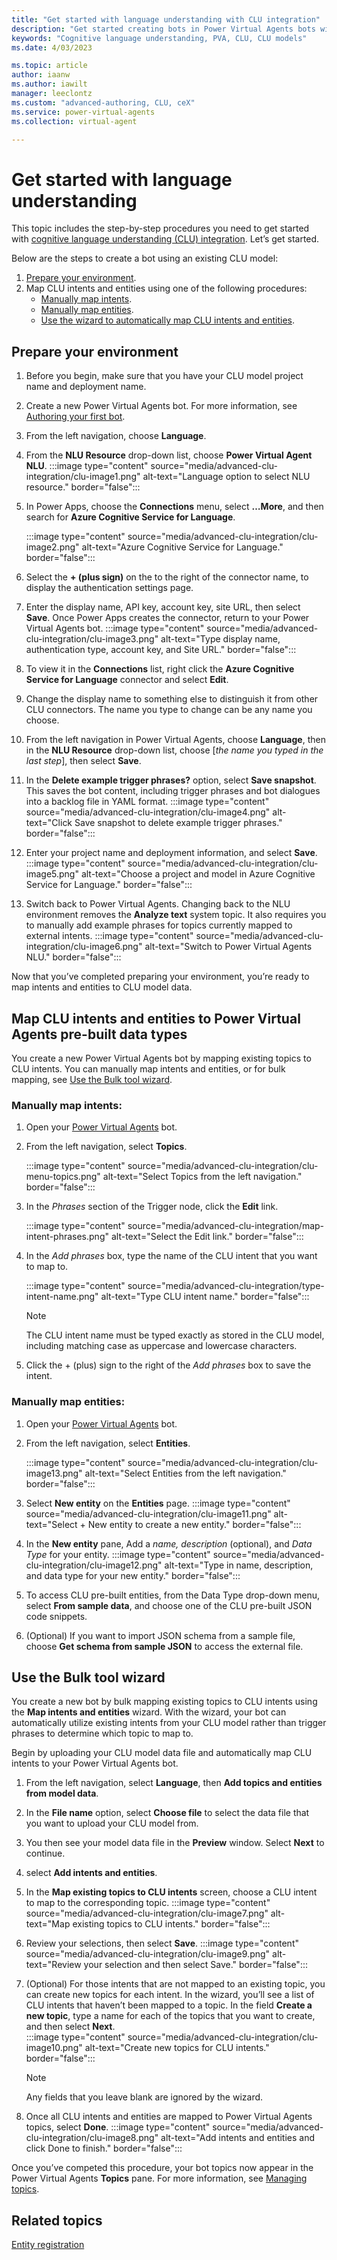 ```yaml
---
title: "Get started with language understanding with CLU integration"
description: "Get started creating bots in Power Virtual Agents bots with CLU integration"
keywords: "Cognitive language understanding, PVA, CLU, CLU models"
ms.date: 4/03/2023

ms.topic: article
author: iaanw
ms.author: iawilt
manager: leeclontz
ms.custom: "advanced-authoring, CLU, ceX"
ms.service: power-virtual-agents
ms.collection: virtual-agent

---
```


# Get started with language understanding

This topic includes the step-by-step procedures you need to get started with [cognitive language understanding (CLU) integration](advanced-clu-integration.md). Let’s get started.

Below are the steps to create a bot using an existing CLU model:

1. [Prepare your environment](#prepare-your-environment).
1. Map CLU intents and entities using one of the following procedures:
    - [Manually map intents](#manually-map-intents).
    - [Manually map entities](#manually-map-entities).
    - [Use the wizard to automatically map CLU intents and entities](#use-the-bulk-tool-wizard).
 
## Prepare your environment

1. Before you begin, make sure that you have your CLU model project name and deployment name.
1. Create a new Power Virtual Agents bot. For more information, see [Authoring your first bot](authoring-first-bot.md).
1. From the left navigation, choose **Language**.
1. From the **NLU Resource** drop-down list, choose **Power Virtual Agent NLU**.
    :::image type="content" source="media/advanced-clu-integration/clu-image1.png" alt-text="Language option to select NLU resource." border="false":::

1. In Power Apps, choose the **Connections** menu, select **…More**, and then search for **Azure Cognitive Service for Language**.

    :::image type="content" source="media/advanced-clu-integration/clu-image2.png" alt-text="Azure Cognitive Service for Language." border="false":::

1. Select the **+ (plus sign)** on the to the right of the connector name, to display the authentication settings page. 
1. Enter the  display name, API key, account key, site URL, then select **Save**. Once Power Apps creates the connector, return to your Power Virtual Agents bot.
    :::image type="content" source="media/advanced-clu-integration/clu-image3.png" alt-text="Type display name, authentication type, account key, and Site URL." border="false"::: 

1. To view it in the **Connections** list, right click the **Azure Cognitive Service for Language** connector and select **Edit**. 
1. Change the display name to something else to distinguish it from other CLU connectors. The name you type to change can be any name you choose.
1. From the left navigation in Power Virtual Agents, choose **Language**, then in the **NLU Resource** drop-down list, choose [*the name you typed in the last step*], then select **Save**.
1. In the **Delete example trigger phrases?** option, select **Save snapshot**. This saves the bot content, including trigger phrases and bot dialogues into a backlog file in YAML format.
    :::image type="content" source="media/advanced-clu-integration/clu-image4.png" alt-text="Click Save snapshot to delete example trigger phrases." border="false"::: 
 
1. Enter your project name and deployment information, and select **Save**.
    :::image type="content" source="media/advanced-clu-integration/clu-image5.png" alt-text="Choose a project and model in Azure Cognitive Service for Language." border="false"::: 

1. Switch back to Power Virtual Agents. Changing back to the NLU environment removes the **Analyze text** system topic. It also requires you to manually add example phrases for topics currently mapped to external intents.
    :::image type="content" source="media/advanced-clu-integration/clu-image6.png" alt-text="Switch to Power Virtual Agents NLU." border="false"::: 

Now that you’ve completed preparing your environment, you’re ready to map intents and entities to CLU model data. 
## Map CLU intents and entities to Power Virtual Agents pre-built data types

You create a new Power Virtual Agents bot by mapping existing topics to CLU intents. You can manually map intents and entities, or for bulk mapping, see [Use the Bulk tool wizard](#use-the-bulk-tool-wizard).
### Manually map intents:

1.	Open your [Power Virtual Agents](authoring-first-bot.md) bot.

1. From the left navigation, select **Topics**.

    :::image type="content" source="media/advanced-clu-integration/clu-menu-topics.png" alt-text="Select Topics from the left navigation." border="false"::: 

1. In the *Phrases* section of the Trigger node, click the **Edit** link.

    :::image type="content" source="media/advanced-clu-integration/map-intent-phrases.png" alt-text="Select the Edit link." border="false"::: 

1. In the *Add phrases* box, type the name of the CLU intent that you want to map to.

    :::image type="content" source="media/advanced-clu-integration/type-intent-name.png" alt-text="Type CLU intent name." border="false"::: 

    > [!NOTE]
    > The CLU intent name must be typed exactly as stored in the CLU model, including matching case as uppercase and lowercase characters. 

1. Click the + (plus) sign to the right of the *Add phrases* box to save the intent.
 
### Manually map entities:

1. Open your [Power Virtual Agents](authoring-first-bot.md) bot.	

1. From the left navigation, select **Entities**.

    :::image type="content" source="media/advanced-clu-integration/clu-image13.png" alt-text="Select Entities from the left navigation." border="false"::: 

1. Select **New entity** on the **Entities** page.
    :::image type="content" source="media/advanced-clu-integration/clu-image11.png" alt-text="Select + New entity to create a new entity." border="false"::: 

1.	In the **New entity** pane, Add a *name, description* (optional), and *Data Type* for your entity.
    :::image type="content" source="media/advanced-clu-integration/clu-image12.png" alt-text="Type in name, description, and data type for your new entity." border="false"::: 
 
1.	To access CLU pre-built entities, from the Data Type drop-down menu, select **From sample data**, and choose one of the CLU pre-built JSON code snippets.  
1.	(Optional) If you want to import JSON schema from a sample file, choose **Get schema from sample JSON** to access the external file. 

##  Use the Bulk tool wizard

You create a new bot by bulk mapping existing topics to CLU intents using the **Map intents and entities** wizard. With the wizard, your bot can automatically utilize existing intents from your CLU model rather than trigger phrases to determine which topic to map to. 

Begin by uploading your CLU model data file and automatically map CLU intents to your Power Virtual Agents bot.

1.	From the left navigation, select **Language**, then **Add topics and entities from model data**. 
1.	In the **File name** option, select **Choose file** to select the data file that you want to upload your CLU model from.
1.	You then see your model data file in the **Preview** window. Select **Next** to continue.
1.	select **Add intents and entities**.
1.	In the **Map existing topics to CLU intents** screen, choose a CLU intent to map to the corresponding  topic. 
    :::image type="content" source="media/advanced-clu-integration/clu-image7.png" alt-text="Map existing topics to CLU intents." border="false"::: 
1.	Review your selections, then select **Save**.
    :::image type="content" source="media/advanced-clu-integration/clu-image9.png" alt-text="Review your selection and then select Save." border="false"::: 

1.	(Optional) For those intents that are not mapped to an existing topic, you can create new topics for each intent. 
    In the wizard, you’ll see a list of CLU intents that haven’t been mapped to a topic. In the field **Create a new topic**, type a name for each of the topics that you want to create, and then select **Next**.  
    :::image type="content" source="media/advanced-clu-integration/clu-image10.png" alt-text="Create new topics for CLU intents." border="false"::: 

    > [!NOTE]
    > Any fields that you leave blank are ignored by the wizard.

1.	Once all CLU intents and entities are mapped to Power Virtual Agents topics, select **Done**.
    :::image type="content" source="media/advanced-clu-integration/clu-image8.png" alt-text="Add intents and entities and click Done to finish." border="false"::: 

Once you’ve competed this procedure, your bot topics now appear in the Power Virtual Agents **Topics** pane. For more information, see [Managing topics](authoring-topic-management.md).

## Related topics

[Entity registration](advanced-clu-entity-registration.md)
